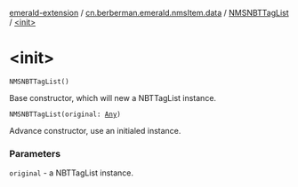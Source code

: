 [emerald-extension](../../index.md) / [cn.berberman.emerald.nmsItem.data](../index.md) / [NMSNBTTagList](index.md) / [&lt;init&gt;](.)

# &lt;init&gt;

`NMSNBTTagList()`

Base constructor, which will new a NBTTagList instance.

`NMSNBTTagList(original: `[`Any`](https://kotlinlang.org/api/latest/jvm/stdlib/kotlin/-any/index.html)`)`

Advance constructor, use an initialed instance.

### Parameters

`original` - a NBTTagList instance.